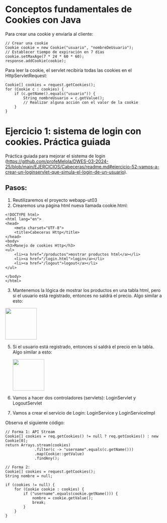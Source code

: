 # Conceptos fundamentales de Cookies con Java


Para crear una cookie y enviarla al cliente:

```
// Crear una cookie
Cookie cookie = new Cookie("usuario", "nombreDeUsuario");
// Establecer tiempo de expiración en 7 días
cookie.setMaxAge(7 * 24 * 60 * 60); 
response.addCookie(cookie);

```

Para leer la cookie, el servlet recibiría todas las cookies en el HttpServletRequest:

```
Cookie[] cookies = request.getCookies();
for (Cookie c : cookies) {
    if (c.getName().equals("usuario")) {
        String nombreUsuario = c.getValue();
        // Realizar alguna acción con el valor de la cookie
    }
}

```

# Ejercicio 1: sistema de login con cookies. Práctica guiada

Práctica guiada para mejorar el sistema de login (https://github.com/profeMelola/DWES-03-2024-25/blob/main/EJERCICIOS/Cabeceras/readme.md#ejercicio-52-vamos-a-crear-un-loginservlet-que-simula-el-login-de-un-usuario).

## Pasos:

1. Reutilizaremos el proyecto webapp-ut03
2. Crearemos una página html nueva llamada cookie.html:
```
<!DOCTYPE html>
<html lang="en">
<head>
    <meta charset="UTF-8">
    <title>Cabeceras Http</title>
</head>
<body>
<h3>Manejo de cookies Http</h3>
<ul>
    <li><a href="/productos">mostrar productos html</a></li>
    <li><a href="/login.html">login</a></li>
    <li><a href="/logout">logout</a></li>
</ul>

</body>
</html>
```
3. Mantenemos la lógica de mostrar los productos en una tabla html, pero si el usuario está registrado, entonces no saldrá el precio. Algo similar a esto:

<img src="https://github.com/user-attachments/assets/05cdd245-9e25-4f44-a0e2-2e3c70700578" height="100px"/>

5. Si el usuario está registrado, entonces sí saldrá el precio en la tabla. Algo similar a esto:
   
   <img src="https://github.com/user-attachments/assets/5fde97bf-e6b5-4353-a564-c89ebccde5e4" height="100px"/>

7. Vamos a hacer dos controladores (servlets): LoginServlet y LogoutServlet
8. Vamos a crear el servicio de Login: LoginService y LoginServiceImpl

Observa el siguiente código:

```
// Forma 1: API Stream
Cookie[] cookies = req.getCookies() != null ? req.getCookies() : new Cookie[0];
return Arrays.stream(cookies)
             .filter(c -> "username".equals(c.getName()))
             .map(Cookie::getValue)
             .findAny();

```

```
// Forma 2:
Cookie[] cookies = request.getCookies();
String nombre = null;

if (cookies != null) {
    for (Cookie cookie : cookies) {
        if ("username".equals(cookie.getName())) {
            nombre = cookie.getValue();
            break;
        }
    }
}

```
